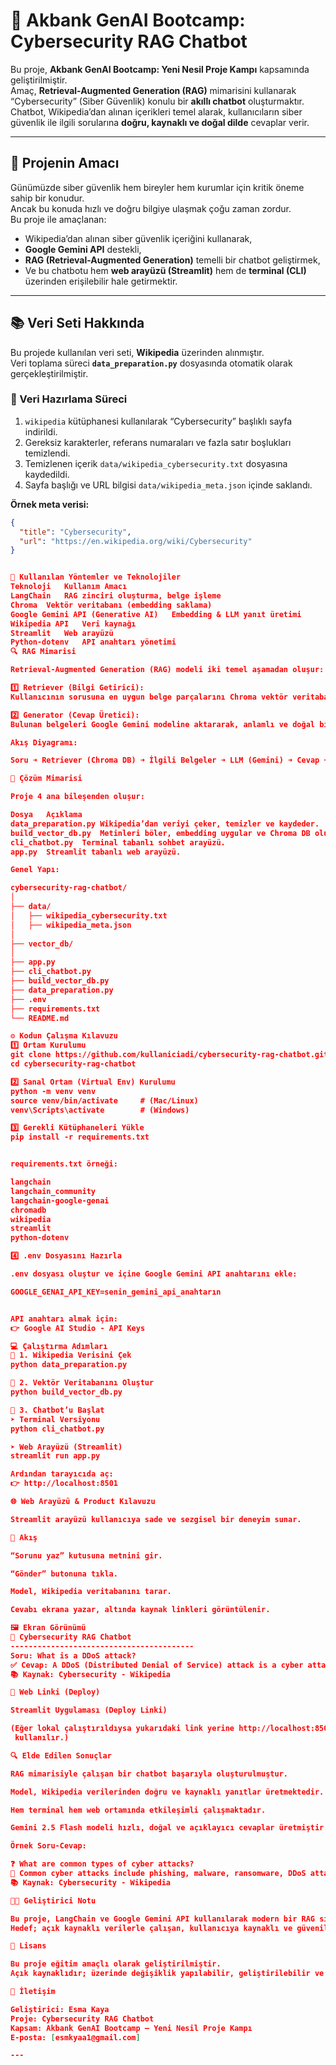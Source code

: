# 🚀 Akbank GenAI Bootcamp: Cybersecurity RAG Chatbot

Bu proje, **Akbank GenAI Bootcamp: Yeni Nesil Proje Kampı** kapsamında geliştirilmiştir.  
Amaç, **Retrieval-Augmented Generation (RAG)** mimarisini kullanarak “Cybersecurity” (Siber Güvenlik) konulu bir **akıllı chatbot** oluşturmaktır.  
Chatbot, Wikipedia’dan alınan içerikleri temel alarak, kullanıcıların siber güvenlik ile ilgili sorularına **doğru, kaynaklı ve doğal dilde** cevaplar verir.  

---

## 🎯 Projenin Amacı

Günümüzde siber güvenlik hem bireyler hem kurumlar için kritik öneme sahip bir konudur.  
Ancak bu konuda hızlı ve doğru bilgiye ulaşmak çoğu zaman zordur.  
Bu proje ile amaçlanan:  
- Wikipedia’dan alınan siber güvenlik içeriğini kullanarak,  
- **Google Gemini API** destekli,  
- **RAG (Retrieval-Augmented Generation)** temelli bir chatbot geliştirmek,  
- Ve bu chatbotu hem **web arayüzü (Streamlit)** hem de **terminal (CLI)** üzerinden erişilebilir hale getirmektir.

---

## 📚 Veri Seti Hakkında

Bu projede kullanılan veri seti, **Wikipedia** üzerinden alınmıştır.  
Veri toplama süreci **`data_preparation.py`** dosyasında otomatik olarak gerçekleştirilmiştir.

### 📄 Veri Hazırlama Süreci
1. `wikipedia` kütüphanesi kullanılarak “Cybersecurity” başlıklı sayfa indirildi.  
2. Gereksiz karakterler, referans numaraları ve fazla satır boşlukları temizlendi.  
3. Temizlenen içerik `data/wikipedia_cybersecurity.txt` dosyasına kaydedildi.  
4. Sayfa başlığı ve URL bilgisi `data/wikipedia_meta.json` içinde saklandı.  

**Örnek meta verisi:**
```json
{
  "title": "Cybersecurity",
  "url": "https://en.wikipedia.org/wiki/Cybersecurity"
}


🧠 Kullanılan Yöntemler ve Teknolojiler
Teknoloji	Kullanım Amacı
LangChain	RAG zinciri oluşturma, belge işleme
Chroma	Vektör veritabanı (embedding saklama)
Google Gemini API (Generative AI)	Embedding & LLM yanıt üretimi
Wikipedia API	Veri kaynağı
Streamlit	Web arayüzü
Python-dotenv	API anahtarı yönetimi
🔍 RAG Mimarisi

Retrieval-Augmented Generation (RAG) modeli iki temel aşamadan oluşur:

1️⃣ Retriever (Bilgi Getirici):
Kullanıcının sorusuna en uygun belge parçalarını Chroma vektör veritabanı içinden bulur.

2️⃣ Generator (Cevap Üretici):
Bulunan belgeleri Google Gemini modeline aktararak, anlamlı ve doğal bir cevap üretir.

Akış Diyagramı:

Soru ➜ Retriever (Chroma DB) ➜ İlgili Belgeler ➜ LLM (Gemini) ➜ Cevap + Kaynak

🧩 Çözüm Mimarisi

Proje 4 ana bileşenden oluşur:

Dosya	Açıklama
data_preparation.py	Wikipedia’dan veriyi çeker, temizler ve kaydeder.
build_vector_db.py	Metinleri böler, embedding uygular ve Chroma DB oluşturur.
cli_chatbot.py	Terminal tabanlı sohbet arayüzü.
app.py	Streamlit tabanlı web arayüzü.

Genel Yapı:

cybersecurity-rag-chatbot/
│
├── data/
│   ├── wikipedia_cybersecurity.txt
│   ├── wikipedia_meta.json
│
├── vector_db/
│
├── app.py
├── cli_chatbot.py
├── build_vector_db.py
├── data_preparation.py
├── .env
├── requirements.txt
└── README.md

⚙️ Kodun Çalışma Kılavuzu
1️⃣ Ortam Kurulumu
git clone https://github.com/kullaniciadi/cybersecurity-rag-chatbot.git
cd cybersecurity-rag-chatbot

2️⃣ Sanal Ortam (Virtual Env) Kurulumu
python -m venv venv
source venv/bin/activate     # (Mac/Linux)
venv\Scripts\activate        # (Windows)

3️⃣ Gerekli Kütüphaneleri Yükle
pip install -r requirements.txt


requirements.txt örneği:

langchain
langchain_community
langchain-google-genai
chromadb
wikipedia
streamlit
python-dotenv

4️⃣ .env Dosyasını Hazırla

.env dosyası oluştur ve içine Google Gemini API anahtarını ekle:

GOOGLE_GENAI_API_KEY=senin_gemini_api_anahtarın


API anahtarı almak için:
👉 Google AI Studio - API Keys

💻 Çalıştırma Adımları
🔹 1. Wikipedia Verisini Çek
python data_preparation.py

🔹 2. Vektör Veritabanını Oluştur
python build_vector_db.py

🔹 3. Chatbot’u Başlat
➤ Terminal Versiyonu
python cli_chatbot.py

➤ Web Arayüzü (Streamlit)
streamlit run app.py

Ardından tarayıcıda aç:
👉 http://localhost:8501

🌐 Web Arayüzü & Product Kılavuzu

Streamlit arayüzü kullanıcıya sade ve sezgisel bir deneyim sunar.

🧭 Akış

“Sorunu yaz” kutusuna metnini gir.

“Gönder” butonuna tıkla.

Model, Wikipedia veritabanını tarar.

Cevabı ekrana yazar, altında kaynak linkleri görüntülenir.

🖼️ Ekran Görünümü
🤖 Cybersecurity RAG Chatbot
-----------------------------------------
Soru: What is a DDoS attack?
✅ Cevap: A DDoS (Distributed Denial of Service) attack is a cyber attack ...
📚 Kaynak: Cybersecurity - Wikipedia

🧾 Web Linki (Deploy)

Streamlit Uygulaması (Deploy Linki)

(Eğer lokal çalıştırıldıysa yukarıdaki link yerine http://localhost:8501
 kullanılır.)

🔍 Elde Edilen Sonuçlar

RAG mimarisiyle çalışan bir chatbot başarıyla oluşturulmuştur.

Model, Wikipedia verilerinden doğru ve kaynaklı yanıtlar üretmektedir.

Hem terminal hem web ortamında etkileşimli çalışmaktadır.

Gemini 2.5 Flash modeli hızlı, doğal ve açıklayıcı cevaplar üretmiştir.

Örnek Soru-Cevap:

❓ What are common types of cyber attacks?
💬 Common cyber attacks include phishing, malware, ransomware, DDoS attacks, and man-in-the-middle attacks.
📚 Kaynak: Cybersecurity - Wikipedia

🧑‍💻 Geliştirici Notu

Bu proje, LangChain ve Google Gemini API kullanılarak modern bir RAG sisteminin sıfırdan nasıl kurulabileceğini göstermektedir.
Hedef; açık kaynaklı verilerle çalışan, kullanıcıya kaynaklı ve güvenilir yanıtlar sunan bir yapay zekâ chatbotu geliştirmektir.

🏁 Lisans

Bu proje eğitim amaçlı olarak geliştirilmiştir.
Açık kaynaklıdır; üzerinde değişiklik yapılabilir, geliştirilebilir ve paylaşılabilir.

📎 İletişim

Geliştirici: Esma Kaya
Proje: Cybersecurity RAG Chatbot
Kapsam: Akbank GenAI Bootcamp – Yeni Nesil Proje Kampı
E-posta: [esmkyaa1@gmail.com]

---

